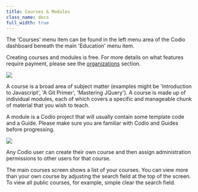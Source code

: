 ```yaml
---
title: Courses & Modules
class_name: docs
full_width: true
---
```


The 'Courses' menu item can be found in the left menu area of the Codio dashboard beneath the main 'Education' menu item.

Creating courses and modules is free. For more details on what features require payment, please see the [organizations](../organizations) section.

![](docs/education/courses.png)

A course is a broad area of subject matter (examples might be 'Introduction to Javascript', 'A Git Primer', 'Mastering JQuery'). A course is made up of individual modules, each of which covers a specific and manageable chunk of material that you wish to teach.

A module is a Codio project that will usually contain some template code and a Guide. Please make sure you are familiar with Codio and Guides before progressing.

![](docs/education/modules.png)

Any Codio user can create their own course and then assign administration permissions to other users for that course.

The main courses screen shows a list of your courses. You can view more than your own course by adjusting the search field at the top of the screen. To view all public courses, for example, simple clear the search field.
